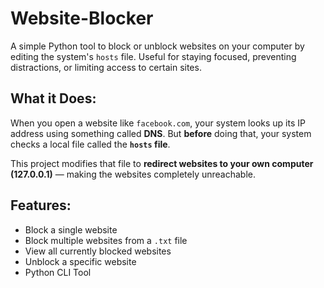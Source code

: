 # Website-Blocker

A simple Python tool to block or unblock websites on your computer by editing the system's `hosts` file. Useful for staying focused, preventing distractions, or limiting access to certain sites.

## What it Does:
When you open a website like `facebook.com`, your system looks up its IP address using something called **DNS**. But **before** doing that, your system checks a local file called the **`hosts` file**.

This project modifies that file to **redirect websites to your own computer (127.0.0.1)** — making the websites completely unreachable.

## Features:
- Block a single website
- Block multiple websites from a `.txt` file
- View all currently blocked websites
- Unblock a specific website
- Python CLI Tool
